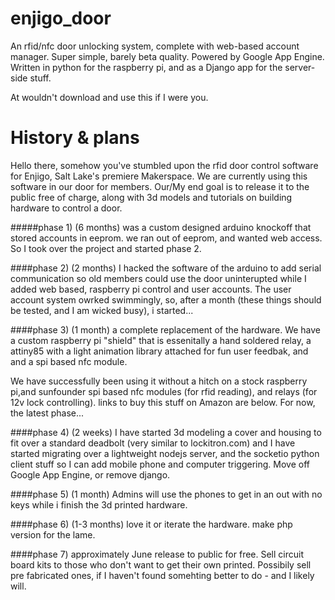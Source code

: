enjigo_door
===========

An rfid/nfc door unlocking system, complete with web-based account manager. Super simple, barely beta quality. Powered by Google App Engine. Written in python for the raspberry pi, and as a Django app for the server-side stuff.

At wouldn't download and use this if I were you.

History & plans
===========

Hello there, somehow you've stumbled upon the rfid door control software for Enjigo, Salt Lake's premiere Makerspace.
We are currently using this software in our door for members. Our/My end goal is to release it to the public free of charge, along with 3d models and tutorials on building hardware to control a door.

#####phase 1) (6 months)
was a custom designed arduino knockoff that stored accounts in eeprom. we ran out of eeprom, and wanted web access. So I took over the project and started phase 2.

####phase 2) (2 months)
I hacked the software of the arduino to add serial communication so old members could use the door uninterupted while I added web based, raspberry pi control and user accounts. The user account system owrked swimmingly, so, after a month (these things should be tested, and I am wicked busy), i started...

####phase 3) (1 month)
a complete replacement of the hardware. We have a custom raspberry pi "shield" that is essenitally a hand soldered relay, a attiny85 with a light animation library attached for fun user feedbak, and and a spi based nfc module.

We have successfully been using it without a hitch on a stock raspberry pi,and sunfounder spi based nfc modules (for rfid reading), and relays (for 12v lock controlling). links to buy this stuff on Amazon are below. For now, the latest phase...

####phase 4) (2 weeks)
I have started 3d modeling a cover and housing to fit over a standard deadbolt (very similar to lockitron.com) and I have started migrating over a lightweight nodejs server, and the socketio python client stuff so I can add mobile phone and computer triggering. Move off Google App Engine, or remove django.

####phase 5) (1 month)
Admins will use the phones to get in an out with no keys while i finish the 3d printed hardware. 

####phase 6) (1-3 months)
love it or iterate the hardware. make php version for the lame.

####phase 7) approximately June
release to public for free. Sell circuit board kits to those who don't want to get their own printed. Possibily sell pre fabricated ones, if I haven't found somehting better to do - and I likely will.
